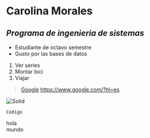 # **Carolina Morales**
## *Programa de ingenieria de sistemas*
* Estudiante de octavo semestre
* Gusto por las bases de datos
1. Ver series
2. Montar bici
3. Viajar
>[Google](https://www.google.com/?hl=es)
<https://www.google.com/?hl=es>

![Solid](https://www.google.com/url?sa=i&url=https://gabicuesta.blogspot.com/2019/05/principios-de-diseno-solid.html&psig=AOvVaw34WuS8hT6lCf8p-Jd2yyx1&ust=1611883242987000&source=images&cd=vfe&ved=0CAIQjRxqFwoTCLjc4JO7ve4CFQAAAAAdAAAAABAD)
~~~
Codigo
~~~
hola\
mundo